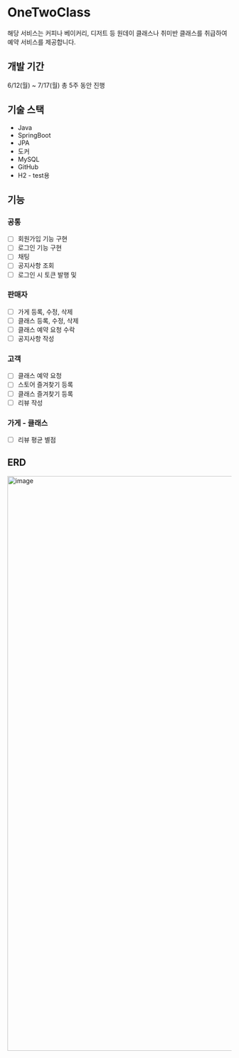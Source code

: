 
# OneTwoClass
해당 서비스는 커피나 베이커리, 디저트 등 원데이 클래스나 취미반 클래스를 취급하여 예약 서비스를 제공합니다.

## 개발 기간

6/12(월) ~ 7/17(월) 총 5주 동안 진행

## 기술 스택

- Java
- SpringBoot
- JPA
- 도커
- MySQL
- GitHub
- H2 - test용

## 기능

### 공통
- [ ] 회원가입 기능 구현
- [ ] 로그인 기능 구현
- [ ] 채팅
- [ ] 공지사항 조회
- [ ] 로그인 시 토큰 발행 및

### 판매자
- [ ] 가게 등록, 수정, 삭제
- [ ] 클래스 등록, 수정, 삭제
- [ ] 클래스 예약 요청 수락
- [ ] 공지사항 작성

### 고객
- [ ] 클래스 예약 요청
- [ ] 스토어 즐겨찾기 등록
- [ ] 클래스 즐겨찾기 등록
- [ ] 리뷰 작성

### 가게 - 클래스
- [ ] 리뷰 평균 별점

## ERD
<img width="1289" alt="image" src="https://github.com/Nokchamat/oneTwoClass/assets/107979129/e5f1b8af-c021-4a60-b4eb-bf8a82f10b30">
